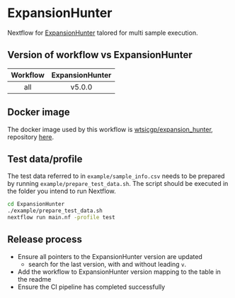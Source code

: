# ExpansionHunter

Nextflow for [ExpansionHunter][eh-repo] talored for multi sample execution.

## Version of workflow vs ExpansionHunter

| Workflow | ExpansionHunter |
| :------: | :-------------: |
|   all    |     v5.0.0      |

## Docker image

The docker image used by this workflow is [wtsicgp/expansion_hunter][quay-eh], repository [here][casm-repo].

## Test data/profile

The test data referred to in `example/sample_info.csv` needs to be prepared by running `example/prepare_test_data.sh`.
The script should be executed in the folder you intend to run Nextflow.

```bash
cd ExpansionHunter
./example/prepare_test_data.sh
nextflow run main.nf -profile test
```

## Release process

- Ensure all pointers to the ExpansionHunter version are updated
  - search for the last version, with and without leading `v`.
- Add the workflow to ExpansionHunter version mapping to the table in the readme
- Ensure the CI pipeline has completed successfully

<!-- links -->

[casm-repo]: https://github.com/cancerit/ExpansionHunter-docker
[eh-repo]: https://github.com/Illumina/ExpansionHunter
[quay-eh]: https://quay.io/repository/wtsicgp/expansion_hunter?tab=tags
